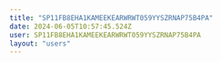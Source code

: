 ```yaml
---
title: "SP11FB8EHA1KAMEEKEARWRWT059YYSZRNAP75B4PA"
date: 2024-06-05T10:57:45.524Z
user: SP11FB8EHA1KAMEEKEARWRWT059YYSZRNAP75B4PA
layout: "users"
---
```

    